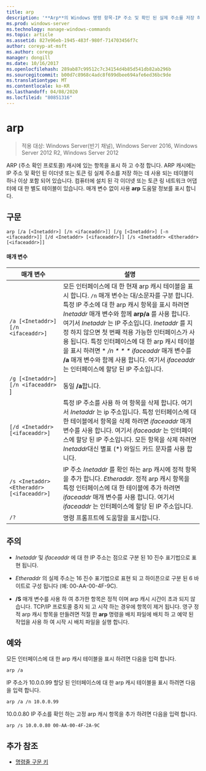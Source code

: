 ```yaml
---
title: arp
description: '**Arp**의 Windows 명령 항목-IP 주소 및 확인 된 실제 주소를 저장 하는 데 사용 되는 arp (주소 확인 프로토콜) 캐시에 항목을 표시 하 고 수정 합니다.'
ms.prod: windows-server
ms.technology: manage-windows-commands
ms.topic: article
ms.assetid: 827e96eb-1945-483f-980f-714703456f7c
author: coreyp-at-msft
ms.author: coreyp
manager: dongill
ms.date: 10/16/2017
ms.openlocfilehash: 289ab87c99512c7c34154d4b85d541db82ab296b
ms.sourcegitcommit: b00d7c8968c4adc8f699dbee694afe6ed36bc9de
ms.translationtype: MT
ms.contentlocale: ko-KR
ms.lasthandoff: 04/08/2020
ms.locfileid: "80851316"
---
```

# <a name="arp"></a>arp

>적용 대상: Windows Server(반기 채널), Windows Server 2016, Windows Server 2012 R2, Windows Server 2012

ARP (주소 확인 프로토콜) 캐시에 있는 항목을 표시 하 고 수정 합니다. ARP 캐시에는 IP 주소 및 확인 된 이더넷 또는 토큰 링 실제 주소를 저장 하는 데 사용 되는 테이블이 하나 이상 포함 되어 있습니다. 컴퓨터에 설치 된 각 이더넷 또는 토큰 링 네트워크 어댑터에 대 한 별도 테이블이 있습니다. 매개 변수 없이 사용 **arp** 도움말 정보를 표시 합니다.

## <a name="syntax"></a>구문
```
arp [/a [<Inetaddr>] [/n <ifaceaddr>]] [/g [<Inetaddr>] [-n <ifaceaddr>]] [/d <Inetaddr> [<ifaceaddr>]] [/s <Inetaddr> <Etheraddr> [<ifaceaddr>]]
```
#### <a name="parameters"></a>매개 변수

| 매개 변수 | 설명 |
| --------- | ----------- |
| `/a [<Inetaddr>] [/n <ifaceaddr>]` | 모든 인터페이스에 대 한 현재 arp 캐시 테이블을 표시 합니다. `/n` 매개 변수는 대/소문자를 구분 합니다. 특정 IP 주소에 대 한 arp 캐시 항목을 표시 하려면 *Inetaddr* 매개 변수와 함께 **arp/a** 를 사용 합니다. 여기서 *Inetaddr* 는 IP 주소입니다. *Inetaddr* 를 지정 하지 않으면 첫 번째 적용 가능한 인터페이스가 사용 됩니다. 특정 인터페이스에 대 한 arp 캐시 테이블을 표시 하려면 * */n * * * ifaceaddr* 매개 변수를 **/a** 매개 변수와 함께 사용 합니다. 여기서 *ifaceaddr* 는 인터페이스에 할당 된 IP 주소입니다. |
| `/g [<Inetaddr>] [/n <ifaceaddr> `] | 동일 **/a**합니다. |
|`[/d <Inetaddr> [<ifaceaddr>]` | 특정 IP 주소를 사용 하 여 항목을 삭제 합니다. 여기서 *Inetaddr* 는 ip 주소입니다. 특정 인터페이스에 대 한 테이블에서 항목을 삭제 하려면 *ifaceaddr* 매개 변수를 사용 합니다. 여기서 *ifaceaddr* 는 인터페이스에 할당 된 IP 주소입니다. 모든 항목을 삭제 하려면 *Inetaddr*대신 별표 (\*) 와일드 카드 문자를 사용 합니다. |
|`/s <Inetaddr> <Etheraddr> [<ifaceaddr>]` | IP 주소 *Inetaddr* 를 확인 하는 arp 캐시에 정적 항목을 추가 합니다. *Etheraddr*. 정적 arp 캐시 항목을 특정 인터페이스에 대 한 테이블에 추가 하려면 *ifaceaddr* 매개 변수를 사용 합니다. 여기서 *ifaceaddr* 는 인터페이스에 할당 된 IP 주소입니다. |
|`/?`| 명령 프롬프트에 도움말을 표시합니다. |

## <a name="remarks"></a>주의
- *Inetaddr* 및 *ifaceaddr* 에 대 한 IP 주소는 점으로 구분 된 10 진수 표기법으로 표현 됩니다.
- *Etheraddr* 의 실제 주소는 16 진수 표기법으로 표현 되 고 하이픈으로 구분 된 6 바이트로 구성 됩니다 (예: 00-AA-00-4F-9C).

- **/S** 매개 변수를 사용 하 여 추가한 항목은 정적 이며 arp 캐시 시간이 초과 되지 않습니다. TCP/IP 프로토콜 중지 되 고 시작 하는 경우에 항목이 제거 됩니다. 영구 정적 arp 캐시 항목을 만들려면 적절 한 **arp** 명령을 배치 파일에 배치 하 고 예약 된 작업을 사용 하 여 시작 시 배치 파일을 실행 합니다.

## <a name="examples"></a><a name=BKMK_Examples></a>예와

모든 인터페이스에 대 한 arp 캐시 테이블을 표시 하려면 다음을 입력 합니다.

```
arp /a
```

IP 주소가 10.0.0.99 할당 된 인터페이스에 대 한 arp 캐시 테이블을 표시 하려면 다음을 입력 합니다.

```
arp /a /n 10.0.0.99
```

10.0.0.80 IP 주소를 확인 하는 고정 arp 캐시 항목을 추가 하려면 다음을 입력 합니다.

```
arp /s 10.0.0.80 00-AA-00-4F-2A-9C 
```

## <a name="additional-references"></a>추가 참조

- [명령줄 구문 키](command-line-syntax-key.md)

